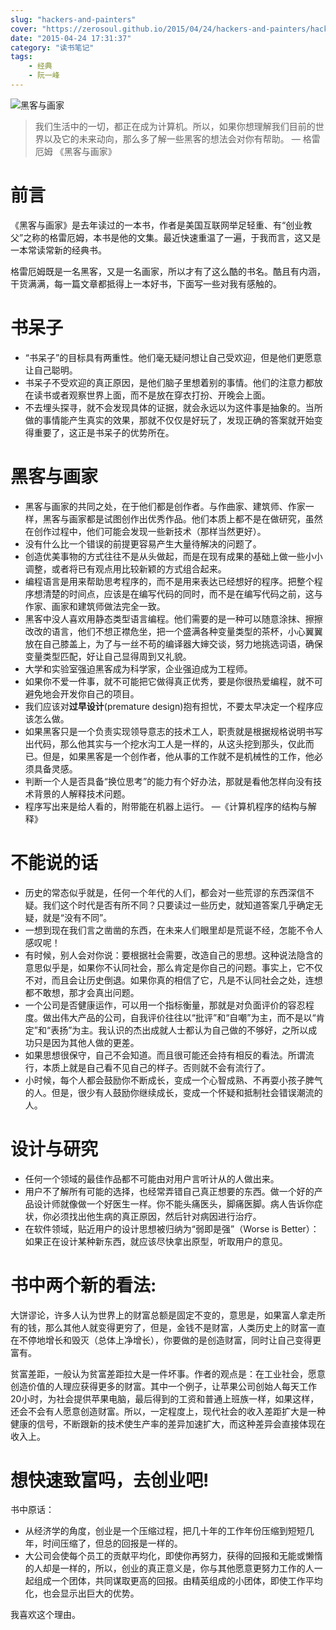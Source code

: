 ```yaml
---
slug: "hackers-and-painters"
cover: "https://zerosoul.github.io/2015/04/24/hackers-and-painters/hacker.jpg"
date: "2015-04-24 17:31:37"
category: "读书笔记"
tags:
    - 经典
    - 阮一峰
---
```

![黑客与画家](https://zerosoul.github.io/2015/04/24/hackers-and-painters/hacker.jpg)

> 我们生活中的一切，都正在成为计算机。所以，如果你想理解我们目前的世界以及它的未来动向，那么多了解一些黑客的想法会对你有帮助。 — 格雷厄姆 《黑客与画家》

[](#前言 "前言")前言
==============

《黑客与画家》是去年读过的一本书，作者是美国互联网举足轻重、有“创业教父”之称的格雷厄姆，本书是他的文集。最近快速重温了一遍，于我而言，这又是一本常读常新的经典书。

格雷厄姆既是一名黑客，又是一名画家，所以才有了这么酷的书名。酷且有内涵，干货满满，每一篇文章都抵得上一本好书，下面写一些对我有感触的。

[](#书呆子 "书呆子")书呆子
=================

-   “书呆子”的目标具有两重性。他们毫无疑问想让自己受欢迎，但是他们更愿意让自己聪明。
-   书呆子不受欢迎的真正原因，是他们脑子里想着别的事情。他们的注意力都放在读书或者观察世界上面，而不是放在穿衣打扮、开晚会上面。
-   不去埋头探寻，就不会发现具体的证据，就会永远以为这件事是抽象的。当所做的事情能产生真实的效果，那就不仅仅是好玩了，发现正确的答案就开始变得重要了，这正是书呆子的优势所在。

[](#黑客与画家 "黑客与画家")黑客与画家
=======================

-   黑客与画家的共同之处，在于他们都是创作者。与作曲家、建筑师、作家一样，黑客与画家都是试图创作出优秀作品。他们本质上都不是在做研究，虽然在创作过程中，他们可能会发现一些新技术（那样当然更好）。
-   没有什么比一个错误的前提更容易产生大量待解决的问题了。
-   创造优美事物的方式往往不是从头做起，而是在现有成果的基础上做一些小小调整，或者将已有观点用比较新颖的方式组合起来。
-   编程语言是用来帮助思考程序的，而不是用来表达已经想好的程序。把整个程序想清楚的时间点，应该是在编写代码的同时，而不是在编写代码之前，这与作家、画家和建筑师做法完全一致。
-   黑客中没人喜欢用静态类型语言编程。他们需要的是一种可以随意涂抹、擦擦改改的语言，他们不想正襟危坐，把一个盛满各种变量类型的茶杯，小心翼翼放在自己膝盖上，为了与一丝不苟的编译器大婶交谈，努力地挑选词语，确保变量类型匹配，好让自己显得周到又礼貌。
-   大学和实验室强迫黑客成为科学家，企业强迫成为工程师。
-   如果你不爱一件事，就不可能把它做得真正优秀，要是你很热爱编程，就不可避免地会开发你自己的项目。
-   我们应该对**过早设计**(premature design)抱有担忧，不要太早决定一个程序应该怎么做。
-   如果黑客只是一个负责实现领导意志的技术工人，职责就是根据规格说明书写出代码，那么他其实与一个挖水沟工人是一样的，从这头挖到那头，仅此而已。但是，如果黑客是一个创作者，他从事的工作就不是机械性的工作，他必须具备灵感。
-   判断一个人是否具备“换位思考”的能力有个好办法，那就是看他怎样向没有技术背景的人解释技术问题。
-   程序写出来是给人看的，附带能在机器上运行。 —《计算机程序的结构与解释》

[](#不能说的话 "不能说的话")不能说的话
=======================

-   历史的常态似乎就是，任何一个年代的人们，都会对一些荒谬的东西深信不疑。我们这个时代是否有所不同？只要读过一些历史，就知道答案几乎确定无疑，就是“没有不同”。
-   一想到现在我们言之凿凿的东西，在未来人们眼里却是荒诞不经，怎能不令人感叹呢！
-   有时候，别人会对你说：要根据社会需要，改造自己的思想。这种说法隐含的意思似乎是，如果你不认同社会，那么肯定是你自己的问题。事实上，它不仅不对，而且会让历史倒退。如果你真的相信了它，凡是不认同社会之处，连想都不敢想，那才会真出问题。
-   一个公司是否健康运作，可以用一个指标衡量，那就是对负面评价的容忍程度。做出伟大产品的公司，自我评价往往以“批评”和“自嘲”为主，而不是以“肯定”和“表扬”为主。我认识的杰出成就人士都认为自己做的不够好，之所以成功只是因为其他人做的更差。
-   如果思想很保守，自己不会知道。而且很可能还会持有相反的看法。所谓流行，本质上就是自己看不见自己的样子。否则就不会有流行了。
-   小时候，每个人都会鼓励你不断成长，变成一个心智成熟、不再耍小孩子脾气的人。但是，很少有人鼓励你继续成长，变成一个怀疑和抵制社会错误潮流的人。

[](#设计与研究 "设计与研究")设计与研究
=======================

-   任何一个领域的最佳作品都不可能由对用户言听计从的人做出来。
-   用户不了解所有可能的选择，也经常弄错自己真正想要的东西。做一个好的产品设计师就像做一个好医生一样。你不能头痛医头，脚痛医脚。病人告诉你症状，你必须找出他生病的真正原因，然后针对病因进行治疗。
-   在软件领域，贴近用户的设计思想被归纳为“弱即是强”（Worse is Better）：如果正在设计某种新东西，就应该尽快拿出原型，听取用户的意见。

[](#书中两个新的看法 "书中两个新的看法:")书中两个新的看法:
==================================

大饼谬论，许多人认为世界上的财富总额是固定不变的，意思是，如果富人拿走所有的钱，那么其他人就变得更穷了，但是，金钱不是财富，人类历史上的财富一直在不停地增长和毁灭（总体上净增长），你要做的是创造财富，同时让自己变得更富有。

贫富差距，一般认为贫富差距拉大是一件坏事。作者的观点是：在工业社会，愿意创造价值的人理应获得更多的财富。其中一个例子，让苹果公司创始人每天工作20小时，为社会提供苹果电脑，最后得到的工资和普通上班族一样，如果这样，还会不会有人愿意创造财富。所以，一定程度上，现代社会的收入差距扩大是一种健康的信号，不断跟新的技术使生产率的差异加速扩大，而这种差异会直接体现在收入上。

[](#想快速致富吗，去创业吧 "想快速致富吗，去创业吧!")想快速致富吗，去创业吧!
===========================================

书中原话：

-   从经济学的角度，创业是一个压缩过程，把几十年的工作年份压缩到短短几年，时间压缩了，但总的回报是一样的。
-   大公司会使每个员工的贡献平均化，即使你再努力，获得的回报和无能或懒惰的人却是一样的，所以，创业的真正意义是，你与其他愿意更努力工作的人一起组成一个团体，共同谋取更高的回报。由精英组成的小团体，即使工作平均化，也会显示出巨大的优势。

我喜欢这个理由。